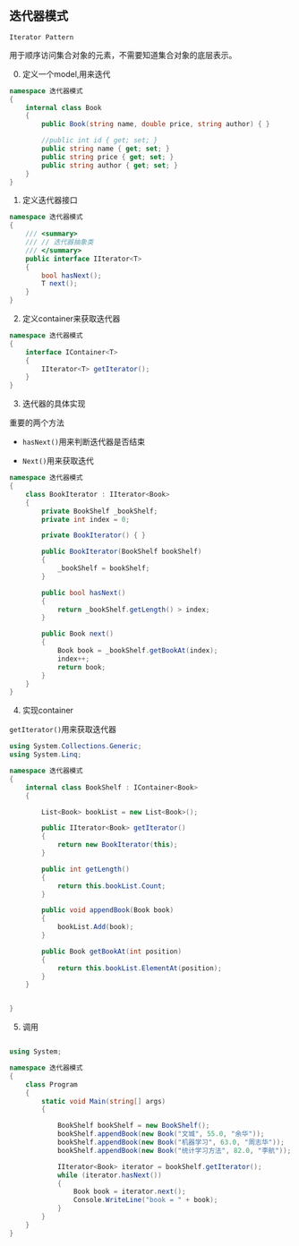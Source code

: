 ## 迭代器模式

```Iterator Pattern```

用于顺序访问集合对象的元素，不需要知道集合对象的底层表示。

0. 定义一个model,用来迭代

```c#
namespace 迭代器模式
{
    internal class Book
    {
        public Book(string name, double price, string author) { }

        //public int id { get; set; }
        public string name { get; set; }
        public string price { get; set; }
        public string author { get; set; }
    }
}

```

1. 定义迭代器接口

```c#
namespace 迭代器模式
{
    /// <summary>
    /// // 迭代器抽象类
    /// </summary>
    public interface IIterator<T>
    {
        bool hasNext();
        T next();
    }
}


```

2. 定义container来获取迭代器

```c#
namespace 迭代器模式
{
    interface IContainer<T>
    {
        IIterator<T> getIterator();
    }
}

```

3. 迭代器的具体实现

重要的两个方法

* ```hasNext()```用来判断迭代器是否结束

* ```Next()```用来获取迭代

```c#
namespace 迭代器模式
{
    class BookIterator : IIterator<Book>
    {
        private BookShelf _bookShelf;
        private int index = 0;

        private BookIterator() { }

        public BookIterator(BookShelf bookShelf)
        {
            _bookShelf = bookShelf;
        }

        public bool hasNext()
        {
            return _bookShelf.getLength() > index;
        }

        public Book next()
        {
            Book book = _bookShelf.getBookAt(index);
            index++;
            return book;
        }
    }
}

```

4. 实现container

```getIterator()```用来获取迭代器

```C#
using System.Collections.Generic;
using System.Linq;

namespace 迭代器模式
{
    internal class BookShelf : IContainer<Book>
    {

        List<Book> bookList = new List<Book>();

        public IIterator<Book> getIterator()
        {
            return new BookIterator(this);
        }

        public int getLength()
        {
            return this.bookList.Count;
        }

        public void appendBook(Book book)
        {
            bookList.Add(book);
        }

        public Book getBookAt(int position)
        {
            return this.bookList.ElementAt(position);
        }
    }


}


```

5. 调用


```c#

using System;

namespace 迭代器模式
{
    class Program
    {
        static void Main(string[] args)
        {

            BookShelf bookShelf = new BookShelf();
            bookShelf.appendBook(new Book("文城", 55.0, "余华"));
            bookShelf.appendBook(new Book("机器学习", 63.0, "周志华"));
            bookShelf.appendBook(new Book("统计学习方法", 82.0, "李航"));

            IIterator<Book> iterator = bookShelf.getIterator();
            while (iterator.hasNext())
            {
                Book book = iterator.next();
                Console.WriteLine("book = " + book);
            }
        }
    }
}

```
